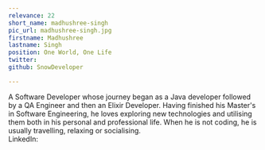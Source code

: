 ```yaml
---
relevance: 22
short_name: madhushree-singh
pic_url: madhushree-singh.jpg
firstname: Madhushree
lastname: Singh
position: One World, One Life
twitter: 
github: SnowDeveloper

---
```

<p>A Software Developer whose journey began as a Java developer followed by a QA Engineer and then an Elixir Developer. Having finished his Master's in Software Engineering, he loves exploring new technologies and utilising them both in his personal and professional life. When he is not coding, he is usually travelling, relaxing or socialising. <br />LinkedIn: </p>